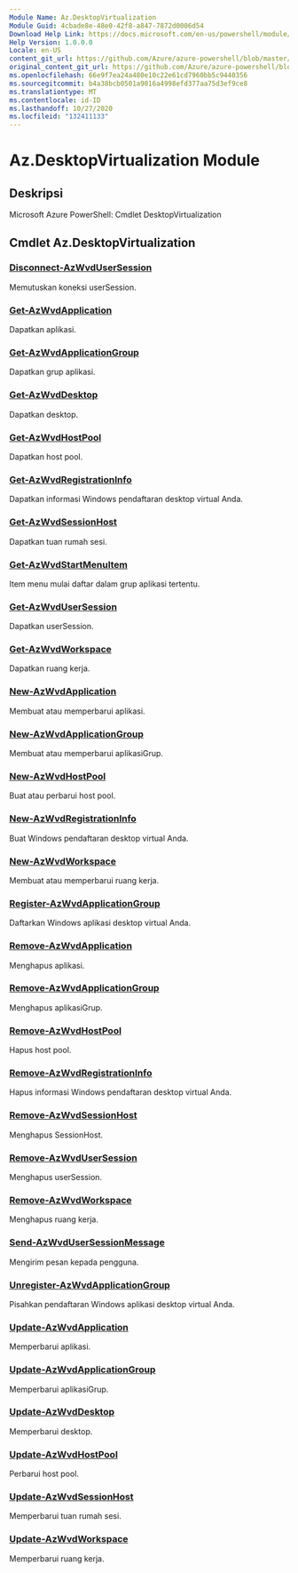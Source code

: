 ```yaml
---
Module Name: Az.DesktopVirtualization
Module Guid: 4cbade8e-48e0-42f8-a847-7872d0006d54
Download Help Link: https://docs.microsoft.com/en-us/powershell/module/az.desktopvirtualization
Help Version: 1.0.0.0
Locale: en-US
content_git_url: https://github.com/Azure/azure-powershell/blob/master/src/DesktopVirtualization/help/Az.DesktopVirtualization.md
original_content_git_url: https://github.com/Azure/azure-powershell/blob/master/src/DesktopVirtualization/help/Az.DesktopVirtualization.md
ms.openlocfilehash: 66e9f7ea24a480e10c22e61cd7960bb5c9440356
ms.sourcegitcommit: b4a38bcb0501a9016a4998efd377aa75d3ef9ce8
ms.translationtype: MT
ms.contentlocale: id-ID
ms.lasthandoff: 10/27/2020
ms.locfileid: "132411133"
---
```

# Az.DesktopVirtualization Module
## Deskripsi
Microsoft Azure PowerShell: Cmdlet DesktopVirtualization

## Cmdlet Az.DesktopVirtualization
### [Disconnect-AzWvdUserSession](Disconnect-AzWvdUserSession.md)
Memutuskan koneksi userSession.

### [Get-AzWvdApplication](Get-AzWvdApplication.md)
Dapatkan aplikasi.

### [Get-AzWvdApplicationGroup](Get-AzWvdApplicationGroup.md)
Dapatkan grup aplikasi.

### [Get-AzWvdDesktop](Get-AzWvdDesktop.md)
Dapatkan desktop.

### [Get-AzWvdHostPool](Get-AzWvdHostPool.md)
Dapatkan host pool.

### [Get-AzWvdRegistrationInfo](Get-AzWvdRegistrationInfo.md)
Dapatkan informasi Windows pendaftaran desktop virtual Anda.

### [Get-AzWvdSessionHost](Get-AzWvdSessionHost.md)
Dapatkan tuan rumah sesi.

### [Get-AzWvdStartMenuItem](Get-AzWvdStartMenuItem.md)
Item menu mulai daftar dalam grup aplikasi tertentu.

### [Get-AzWvdUserSession](Get-AzWvdUserSession.md)
Dapatkan userSession.

### [Get-AzWvdWorkspace](Get-AzWvdWorkspace.md)
Dapatkan ruang kerja.

### [New-AzWvdApplication](New-AzWvdApplication.md)
Membuat atau memperbarui aplikasi.

### [New-AzWvdApplicationGroup](New-AzWvdApplicationGroup.md)
Membuat atau memperbarui aplikasiGrup.

### [New-AzWvdHostPool](New-AzWvdHostPool.md)
Buat atau perbarui host pool.

### [New-AzWvdRegistrationInfo](New-AzWvdRegistrationInfo.md)
Buat Windows pendaftaran desktop virtual Anda.

### [New-AzWvdWorkspace](New-AzWvdWorkspace.md)
Membuat atau memperbarui ruang kerja.

### [Register-AzWvdApplicationGroup](Register-AzWvdApplicationGroup.md)
Daftarkan Windows aplikasi desktop virtual Anda.

### [Remove-AzWvdApplication](Remove-AzWvdApplication.md)
Menghapus aplikasi.

### [Remove-AzWvdApplicationGroup](Remove-AzWvdApplicationGroup.md)
Menghapus aplikasiGrup.

### [Remove-AzWvdHostPool](Remove-AzWvdHostPool.md)
Hapus host pool.

### [Remove-AzWvdRegistrationInfo](Remove-AzWvdRegistrationInfo.md)
Hapus informasi Windows pendaftaran desktop virtual Anda.

### [Remove-AzWvdSessionHost](Remove-AzWvdSessionHost.md)
Menghapus SessionHost.

### [Remove-AzWvdUserSession](Remove-AzWvdUserSession.md)
Menghapus userSession.

### [Remove-AzWvdWorkspace](Remove-AzWvdWorkspace.md)
Menghapus ruang kerja.

### [Send-AzWvdUserSessionMessage](Send-AzWvdUserSessionMessage.md)
Mengirim pesan kepada pengguna.

### [Unregister-AzWvdApplicationGroup](Unregister-AzWvdApplicationGroup.md)
Pisahkan pendaftaran Windows aplikasi desktop virtual Anda.

### [Update-AzWvdApplication](Update-AzWvdApplication.md)
Memperbarui aplikasi.

### [Update-AzWvdApplicationGroup](Update-AzWvdApplicationGroup.md)
Memperbarui aplikasiGrup.

### [Update-AzWvdDesktop](Update-AzWvdDesktop.md)
Memperbarui desktop.

### [Update-AzWvdHostPool](Update-AzWvdHostPool.md)
Perbarui host pool.

### [Update-AzWvdSessionHost](Update-AzWvdSessionHost.md)
Memperbarui tuan rumah sesi.

### [Update-AzWvdWorkspace](Update-AzWvdWorkspace.md)
Memperbarui ruang kerja.

